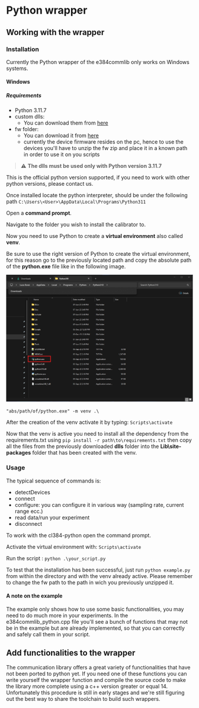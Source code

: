 # Python wrapper

## Working with the wrapper
### Installation
Currently the Python wrapper of the e384commlib only works on Windows systems.

#### Windows
##### Requirements
- Python 3.11.7
- custom dlls:
    - You can download them from [here](https://elements-ic.com/wp-content/uploads/2024/02/python_3_11_7_dlls.zip)
- fw folder:
    - You can download it from [here](https://elements-ic.com/wp-content/uploads/2024/02/fw.zip)
    - currently the device firmware resides on the pc, hence to use the devices you'll have to unzip the fw zip and place it in a known path in order to use it on you scripts

> :warning: **The dlls must be used only with Python version 3.11.7**

This is the official python version supported, if you need to work with other python versions, please contact us.

Once installed locate the python interpreter, should be under the following path ```C:\Users\<User>\AppData\Local\Programs\Python311```

Open a **command prompt**.

Navigate to the folder you wish to install the calibrator to.

Now you need to use Python to create a **virtual environment** also called **venv**.

Be sure to use the right version of Python to create the virtual environment, for this reason go to the previously located path and copy the absolute path of the **python.exe** file like in the following image.

![Python Path](./images/pp.png "Python Path")

```
"abs/path/of/python.exe" -m venv .\
```
After the creation of the venv activate it by typing: ```Scripts\activate```

Now that the venv is active you need to install all the dependency from the requirements.txt using ```pip install -r path\to\requirements.txt``` then copy all the files from the previously downloaded **dlls** folder into the **Lib\site-packages** folder that has been created with the venv.

### Usage
The typical sequence of commands is:
- detectDevices
- connect
- configure: you can configure it in various way (sampling rate, current range ecc.)
- read data/run your experiment
- disconnect

To work with the cl384-python open the command prompt.

Activate the virtual environment with: ```Scripts\activate```

Run the script : ```python .\your_script.py```

To test that the installation has been successful, just run ```python example.py``` from within the directory and with the venv already active.
Please remember to change the fw path to the path in wich you previously unzipped it. 

#### A note on the example
The example only shows how to use some basic functionalities, you may need to do much more in your experiments.
In the e384commlib_python.cpp file you'll see a bunch of functions that may not be in the example but are already implemented, so that you can correctly and safely call them in your script.

## Add functionalities to the wrapper
The communication library offers a great variety of functionalities that have not been ported to python yet.
If you need one of these functions you can write yourself the wrapper function and compile the source code to make the library more complete using a c++ version greater or equal 14.
Unfortunately this procedure is still in early stages and we're still figuring out the best way to share the toolchain to build such wrappers.
